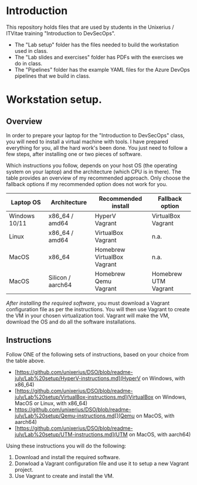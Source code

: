 # Introduction

This repository holds files that are used by students in the Unixerius / ITVitae training "Introduction to DevSecOps". 

* The "Lab setup" folder has the files needed to build the workstation used in class.
* The "Lab slides and exercises" folder has PDFs with the exercises we do in class.
* The "Pipelines" folder has the example YAML files for the Azure DevOps pipelines that we build in class.


# Workstation setup.

## Overview

In order to prepare your laptop for the "Introduction to DevSecOps" class, you will need to install a virtual machine with tools. I have prepared everything for you, all the hard work's been done. You just need to follow a few steps, after installing one or two pieces of software. 

Which instructions you follow, depends on your host OS (the operating system on your laptop) and the architecture (which CPU is in there). The table provides an overview of my recommended approach. Only choose the fallback options if my recommended option does not work for you.

| Laptop OS     | Architecture      | Recommended install                   | Fallback option                |
| ------------- | ----------------- | ------------------------------------- | ------------------------------ |
| Windows 10/11 | x86_64 / amd64    | HyperV<br />Vagrant                   | VirtualBox<br />Vagrant        |
| Linux         | x86_64 / amd64    | VirtualBox<br />Vagrant               | n.a.                           |
| MacOS         | x86_64            | Homebrew<br />VirtualBox<br />Vagrant | n.a.                           |
| MacOS         | Silicon / aarch64 | Homebrew<br />Qemu<br />Vagrant       | Homebrew<br />UTM<br />Vagrant |

*After installing the required software*, you must download a Vagrant configuration file as per the instructions. You will then use Vagrant to create the VM in your chosen virtualization tool. Vagrant will make the VM, download the OS and do all the software installations.


## Instructions

Follow ONE of the following sets of instructions, based on your choice from the table above.

* [https://github.com/unixerius/DSO/blob/readme-july/Lab%20setup/HyperV-instructions.md](HyperV on Windows, with x86_64)
* [https://github.com/unixerius/DSO/blob/readme-july/Lab%20setup/VirtualBox-instructions.md](VirtualBox on Windows, MacOS or Linux, with x86_64)
* https://github.com/unixerius/DSO/blob/readme-july/Lab%20setup/Qemu-instructions.md[](Qemu on MacOS, with aarch64)
* [https://github.com/unixerius/DSO/blob/readme-july/Lab%20setup/UTM-instructions.md](UTM on MacOS, with aarch64)

Using these instructions you will do the following:

1. Download and install the required software.
2. Donwload a Vagrant configuration file and use it to setup a new Vagrant project.
3. Use Vagrant to create and install the VM.


